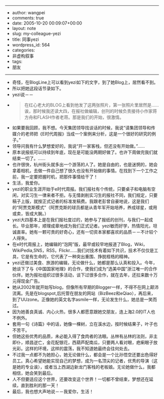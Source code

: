 - --
- author: wangpei
- comments: true
- date: 2005-10-20 00:09:07+00:00
- layout: note
- slug: my-colleague-yezi
- title: 同事yezi
- wordpress_id: 564
- categories:
- 非虚构叙事
- tags:
- 朋友
- --
- 奇怪，在BlogLine上可以看到yezi如下的文字，到了她Blog上，居然看不到。
- 所以把她这段话节录如下。
- yezi说－－
- <blockquote>在红心老大的BLOG上看到他发了这两张照片，第一张照片里居然是……诶，那时候我还读大四，在报社做编辑，创刊的时候负责接待小作家蒋方舟和FLASH作者老蒋。那是我们的开始，很激情。
- 如果要我回顾，我不想。今天集团领导找谈话的时候，我说“请集团领导和传媒介的老师把《E时代周报》当成一个案例来分析，这是一个很好的研究的例子。”
- 领导问我有什么梦想爱好的，我说“开一家客栈，但还没有开始做。”……
- 原本说报纸可以持续到年底，现在是可能没两期好做了。也许下周做完我们就结束一切了。……
- 也许很快，杭州街头就多出一个游荡的人了。她是自由的，也是迷惘的，她会拿着相机，去做一件自己想了很久也没有开始做的事情。在找到下一个工作之前，我一定要把握时机，把那件事情给干了！
- 生活，我爱你。</blockquote>
- yezi的职业生涯开始于e时代周报。我们报社有个传统，只要桌子和电脑有空闲，对实习生一律来者不拒。与无情剥削实习生的报社不同，我们规定，只要稿子上版，就按正式记者的标准发稿费。我跟老彭曾自豪地说，这是我们的“阿贾克斯模式”（阿贾克斯的球员都是从青年军开始培养，养成球星，或用或卖，皆成大腕。）
- yezi大四基本上是在我们报社度过的，她参与了报纸的创刊，与我们一起成长。毕业那年，顺理成章地成为我们正式记者。yezi敏而好学，热情阳光，坦诚直率。她有一颗可贵的好奇心，还有一切资本家都喜欢的品质－－不计较个人得失。
- 在e时代周报上，她编辑的“泡网”版，最早或较早地报道了Blog，Wiki，WikiPedia,SNS，RSS，Flickr……我们对技术有着如下共识，技术不仅仅是工具，它是有生命的，它代表了一种突出重围、挣脱桎梏的精神。
- yezi还做过美食、旅游的编辑，无论做什么，她都是那么认真和投入。今年，她谈下了与《中国国家地理》的合作，使我们成为“选美中国”浙江唯一的合作伙伴。她为报社组织过很多活动，谈下过很多合作，就在去年，还拉来数十万元得现金广告。
- 她从2002年就开始写blog，但像所有早期的Blogger一样，不得不在网上颠沛流离。先是在blogspot,后托管在朋友的网站（BizBeez和eQiao），再后来，到了UUzone。正像她的英文名字asmile一样，无论发生什么，她总是一笑而过。
- 因为她善良真诚、内心火热，很多人都愿意跟她交朋友，连上海2.0的IT人也不例外。
- 套用一句《诗篇》中的话，她像一棵树，立在溪水边，按时候结果子，叶子也不苦干。
- 但她这些优秀的品质，未必能入得了食肉者的法眼。丛林有丛林的法则，非主即仆，顺昌逆亡，金花配银花，西葫芦配南瓜，只要两人看对眼，疤瘌眼子放光彩。这样的环境，这样的震荡，我不知道她最终会往何处去。
- 不过我一点都不为她担心，她无论做什么，都会是一个比孙悟空还要出色得好员工。真心希望她能实现自己的梦想，成为一名顶尖的记者，优秀的导演（这是她的专业诶），或者当上西湖边新龙门客栈的老板娘。无论她做什么，我都相信，她会笑到最后。
- 人不但要适应这个世界，还要改变这个世界！一切都不曾结束，梦想还在延续，直到胜利的那一天！
- 最后，我也想大声地说－－我爱你，生活！
